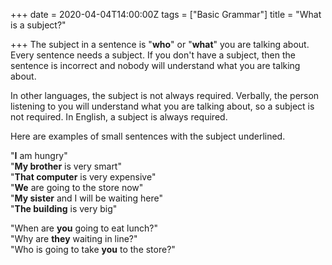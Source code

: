 +++
date = 2020-04-04T14:00:00Z
tags = ["Basic Grammar"]
title = "What is a subject?"

+++
The subject in a sentence is "**who**" or "**what**" you are talking about. Every sentence needs a subject. If you don't have a subject, then the sentence is incorrect and nobody will understand what you are talking about.

In other languages, the subject is not always required. Verbally, the person listening to you will understand what you are talking about, so a subject is not required. In English, a subject is always required.

Here are examples of small sentences with the subject underlined.

"**I** am hungry"  
"**My brother** is very smart"  
"**That computer** is very expensive"  
"**We** are going to the store now"  
"**My sister** and I will be waiting here"  
"**The building** is very big"

"When are **you** going to eat lunch?"  
"Why are **they** waiting in line?"  
"Who is going to take **you** to the store?"